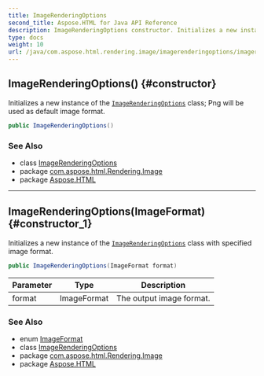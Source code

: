 ```yaml
---
title: ImageRenderingOptions
second_title: Aspose.HTML for Java API Reference
description: ImageRenderingOptions constructor. Initializes a new instance of the ImageRenderingOptions class Png will be used as default image format
type: docs
weight: 10
url: /java/com.aspose.html.rendering.image/imagerenderingoptions/imagerenderingoptions/
---
```

## ImageRenderingOptions() {#constructor}

Initializes a new instance of the [`ImageRenderingOptions`](../) class; Png will be used as default image format.

```java
public ImageRenderingOptions()
```

### See Also

* class [ImageRenderingOptions](../)
* package [com.aspose.html.Rendering.Image](../../imagerenderingoptions/)
* package [Aspose.HTML](../../../)

---

## ImageRenderingOptions(ImageFormat) {#constructor_1}

Initializes a new instance of the [`ImageRenderingOptions`](../) class with specified image format.

```java
public ImageRenderingOptions(ImageFormat format)
```

| Parameter | Type | Description |
| --- | --- | --- |
| format | ImageFormat | The output image format. |

### See Also

* enum [ImageFormat](../../imageformat/)
* class [ImageRenderingOptions](../)
* package [com.aspose.html.Rendering.Image](../../imagerenderingoptions/)
* package [Aspose.HTML](../../../)
